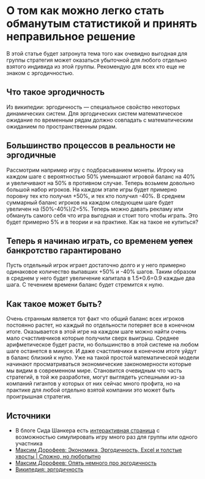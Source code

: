 # О том как можно легко стать обманутым статистикой и принять неправильное решение
В этой статье будет затронута тема того как очевидно выгодная для группы стратегия может оказаться убыточной для любого отдельно взятого индивида из этой группы. Рекомендую для всех кто еще не знаком с эргодичностью.

## Что такое эргодичность
Из википедии: эргодичность — специальное свойство некоторых динамических систем. Для эргодических систем математическое ожидание по временным рядам должно совпадать с математическим ожиданием по пространственным рядам.

## Большинство процессов в реальности не эргодичные
Рассмотрим например игру с подбрасыванием монеты. Игроку на каждом шаге с вероятностью 50% уменьшают игровой баланс на 40% и увеличивают на 50% в противном случае. Теперь возьмем довольно большой набор игроков. На каждом этапе игры будет примерно поровну тех кто получил +50%, и тех кто получил -40%. В среднем суммарный баланс игроков на каждом следующем шаге будет увеличен на (50%-40%)/2=5%. Теперь можно давать рекламу или обмануть самого себя что игра выгодная и стоит того чтобы играть. Это будет примерно 5% и в теории и на практике. Как на такое не купиться?

## Теперь я начинаю играть, со временем ~~успех~~ банкротство гарантировано
Пусть отдельный игрок играет достаточно долго и у него примерно одинаковое количество выпавших +50% и -40% шагов. Таким образом в среднем у него будет увеличение капитала в 1.5*0.6=0.9 каждые два шага. С течением времени баланс будет стремится к нулю.

## Как такое может быть?
Очень странным является тот факт что общий баланс всех игроков постоянно растет, но каждый по отдельности потеряет все в конечном итоге. Оказывается в этой игре на каждом шаге можно найти очень мало счастливчиков которые получили сверх выигрыш. Среднее арифметическое будет расти, но большинство в этой системе на любом шаге останется в минусе. И даже счастливчики в конечном итоге уйдут в баланс близкий к нулю. Уже на такой простой математической модели начинают просматриваться экономические закономерности которые мы видим в современном мире. Становится очевидным что часть стратегий, в той же разработке, могут выглядеть успешными из-за компаний гигантов у которых от них сейчас много профита, но на практике для любой отдельно взятой компании это может быть проигрышная стратегия.

## Источники
* В блоге Сида Шанкера есть [интерактивная страница](https://squidarth.com/math/2019/04/13/ergodicity-animated.html) с возможностью симулировать игру много раз для группы или одного участника
* [Максим Дорофеев: Экономика, Эргодичность, Excel и толстые хвосты | Сложно, но любопытно](https://www.youtube.com/watch?v=xHNAonQuilg)
* [Максим Дорофеев: Опять немного про эргодичность](https://www.youtube.com/watch?v=8JG452rHCm8)
* [Википедия: эргодичность](https://ru.wikipedia.org/wiki/%D0%AD%D1%80%D0%B3%D0%BE%D0%B4%D0%B8%D1%87%D0%BD%D0%BE%D1%81%D1%82%D1%8C)
